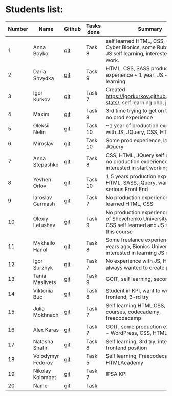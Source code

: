 # Students list:

Number | Name      | Github | Tasks done | Summary
-------|-----------|---------|---------|---------
1 | Anna Boyko| [git](https://github.com/Boyko-Anna) | Task 8 | self learned HTML, CSS, C# courses Cyber Bionics, some Ruby courses, JS self learning, interested in remote work.
2 | Daria Shvydka | [git](https://github.com/DariaShvydka) | Task 9  | HTML, CSS, SASS production experience ~ 1 year. JS - self learning.
3 | Igor Kurkov | [git](https://github.com/IgorKurkov) | Task 7 | Created https://igorkurkov.github.io/kottans-stats/, self learning php, js, Drupal
4 | Maxim | [git](https://github.com/cidre) | Task 8 | 3rd time trying to get on the course, no prod experience
5 | Oleksii Nelin | [git](https://github.com/Xsorter) | Task 10  | ~1 year of production experience with JS, JQuery, CSS, HTML
6 | Miroslav | [git](https://github.com/iammiro/kottans_frontend) | Task 10  | Some prod experience, layout sites, JQuery
7 | Anna Stepashko | [git](https://github.com/xandzia) | Task 8 | CSS, HTML, JQuery self education, no production experience, interested in start working
8 | Yevhen Orlov | [git](https://github.com/yevhenorlov) | Task 10 | 1,5 years production experience HTML, SASS, jQuery, want more serious Front End
9 | Iaroslav Garmash | [git](https://github.com/feroxes) | Task 7 | No production experience, self learned HTML, CSS
10 | Olexiy Letushev | [git](https://github.com/Letushev) | Task 9 | No production experience, student of Shevchenko University, HTML, CSS self learned and JS started with this course
11 | Mykhailo Hanol | [git](https://github.com/ganolmc) | Task 8 | Some freelance experience about 5 years ago, Bionics University intern, interested in learning JS more
12 | Igor Surzhyk | [git](https://github.com/isurzhyk) | Task 7 | No experience with JS, HTML, CSS, always wanted to create products
13 | Tania Maslivets | [git](https://github.com/Masmik) | Task 9 | GOIT, self learning, second try
14 | Viktoriia Buc | [git](https://github.com/viktoriiab) | Task 8 | Student in KPI, want to work in frontend, 3-rd try
15 | Julia Mokhnach | [git](https://github.com/juliamokh) | Task 7 | Self learning HTML,CSS, JS - online courses, codecademy, freecodecamp
16 | Alex Karas | [git](https://github.com/boooeller/kottans_frontend) | Task 7 | GOIT, some production experience - WordPress, CSS, HTML,
17 | Natasha Shafir | [git](https://github.com/natashafir) | Task 8 | Self learning, 3rd try, interested in frontend position
18 | Volodymyr Fedorov | [git](https://github.com/voveus) | Task 5 | Self learning, Freecodecamp, HTMLAcademy
19 | Nikolay Kolombet | [git](https://github.com/Nick9707) | Task 7 | IPSA KPI
20 | Name | [git]() | Task |
